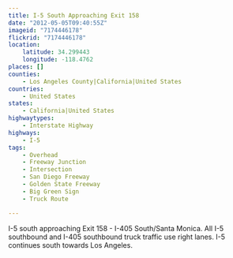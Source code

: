 ```yaml
---
title: I-5 South Approaching Exit 158
date: "2012-05-05T09:40:55Z"
imageid: "7174446178"
flickrid: "7174446178"
location:
    latitude: 34.299443
    longitude: -118.4762
places: []
counties:
    - Los Angeles County|California|United States
countries:
    - United States
states:
    - California|United States
highwaytypes:
    - Interstate Highway
highways:
    - I-5
tags:
    - Overhead
    - Freeway Junction
    - Intersection
    - San Diego Freeway
    - Golden State Freeway
    - Big Green Sign
    - Truck Route

---
```

I-5 south approaching Exit 158 - I-405 South/Santa Monica.  All I-5 southbound and I-405 southbound truck traffic use right lanes.  I-5 continues south towards Los Angeles.
